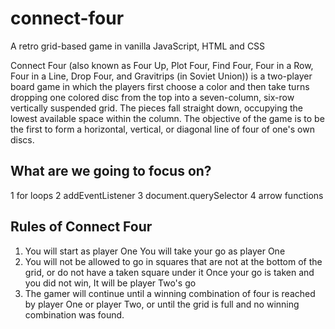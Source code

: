 
# connect-four

A retro grid-based game in vanilla JavaScript, HTML and CSS

Connect Four (also known as Four Up, Plot Four, Find Four, Four in a Row, Four in a Line, Drop Four, and Gravitrips (in Soviet Union)) is a two-player board game in which the players first choose a color and then take turns dropping one colored disc from the top into a seven-column, six-row vertically suspended grid. The pieces fall straight down, occupying the lowest available space within the column. The objective of the game is to be the first to form a horizontal, vertical, or diagonal line of four of one's own discs.



## What are we going to focus on?

1 for loops
2 addEventListener
3 document.querySelector
4 arrow functions

## Rules of Connect Four

1. You will start as player One
 You will take your go as player One
2. You will not be allowed to go in squares that are not at the   bottom of the grid, or do not have a taken square under it
Once your go is taken and you did not win, It will be player Two's go
3. The gamer will continue until a winning combination of four is reached by player One or player Two, or until the grid is full and no winning combination was found.
